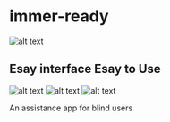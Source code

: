 # immer-ready
![alt text](https://cdn.pbrd.co/images/I026w05.jpg)


## Esay interface Esay to Use 
![alt text](https://cdn.pbrd.co/images/I028tS4.png)
![alt text](https://cdn.pbrd.co/images/I02939X.png)
![alt text](https://cdn.pbrd.co/images/I0283Fs.png)


An assistance app for blind users
